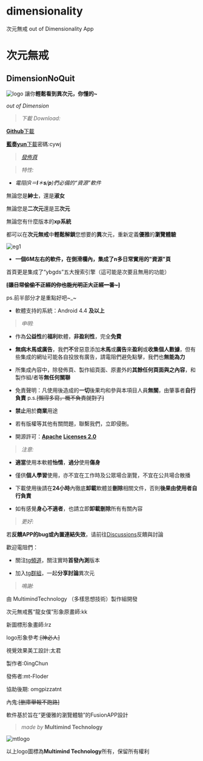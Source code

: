 # dimensionality
次元無戒 out of Dimensionality App
# 次元無戒
DimensionNoQuit
----

![logo](https://github.com/0ingchun/dimensionality/settings/og-template)
讓你**輕鬆看到異次元，你懂的~**

*out of Dimension*

> *下載 Download:*

[**Github**下載](https://github.com/0ingchun/dimensionality/releases/download/DimensionNoQuit/DimensionNoQuit-latest_release.apk)

[**藍奏yun**下載]()密碼:cywj

> [*發佈頁*](https://github.com/0ingchun/dimensionality/releases)

> *特性:*

- *電阻(R＝**l**＊**s**/**p**)們必備的“資源”軟件*

無論您是**紳士**，還是**淑女**

無論您是**二次元**還是**三次元**

無論您有什麼版本的**xp系統**

都可以在**次元無戒**中**輕鬆解鎖**您想要的**異**次元，重新定義**優雅**的**瀏覽體驗**

![eg1](https://github.com/MTfloder/DimensionNoQuit/blob/main/S10826-23571905.jpg)

- **一個6M左右的軟件，在側滑欄內，集成了n多日常實用的"資源"頁**

首頁更是集成了“ybgds”五大搜索引擎（這可能是次要且無用的功能）

**~~[讓日常偷偷不正經的你也能光明正大正經一番~]~~**

ps.前半部分才是重點好吧~_~

- 軟體支持的系統：Android 4.4 **及以上**

> *申明:*

- 作為**公益性**的**福利**軟體，**非盈利性**，完全**免費**

- **無病木馬或廣告**，我們**不**曾惡意添加**木馬**或**廣告**來**盈利**或**收集個人數據**，但有些集成的網址可能各自投放有廣告，請電阻們避免點擊，我們也**無能為力**

- 所集成內容中，除發佈頁、製作組頁面、原畫外的**其餘任何頁面與之內容**，和製作組/者等**無任何關聯**

- 免責聲明：凡使用後造成的**一切**後果均和參與本項目人員**無關**，由肇事者**自行負責** p.s.~~[懶得多寫，概不負責就對了]~~

- **禁止**用於**商業**用途

- 若有版權等其他有關問題，聯繫我們，立即侵刪。

- 開源許可：[**Apache**](http://www.apache.org/licenses/LICENSE-2.0) [**Licenses 2.0**](https://choosealicense.com/licenses/apache-2.0/)

> *注意:*

- **適當**使用本軟體**怡情**，**過分**使用**傷身**

- 僅供**個人學習**使用，亦不宜在工作時及公眾場合瀏覽，不宜在公共場合散播

- 下載使用後請在**24小時**內徹底**卸載**軟體並**刪除**相關文件，否則**後果由使用者自行負責**

- 如有感覺**身心不適者**，也請立即**卸載刪除**所有有關內容

> *更好:*

若**反饋APP的bug或內置連結失效**，请前往[Discussions](https://github.com/MTfloder/DimensionNoQuit/discussions)反饋與討論

歡迎電阻們：

- 關注[tg頻道](https://t.me/DimensionNoQuit)，關注實時**首發內測**版本

- 加入[tg群組](https://t.me/joinchat/9cLen_uKWOsyZjk1)，一起**分享討論**異次元

> *鳴謝:*

由 MultimindTechnology （多樣思想技術）製作組開發

次元無戒舊“龍女僕”形象原畫師:kk

新圖標形象畫師:lrz

logo形象參考:~~[神必人]~~

視覺效果美工設計:太君

製作者:0ingChun

發佈者:mt-Floder

協助後期: omgpizzatnt

內鬼:~~[删庫舉報不跑路]~~

軟件基於旨在“更優雅的瀏覽體驗”的FusionAPP設計

> *made by* **Multimind Technology**

![mtlogo](https://github.com/MTfloder/DimensionNoQuit/blob/main/181ef1e6899666bd.png)

以上logo圖標為**Multimind Technology**所有，保留所有權利
